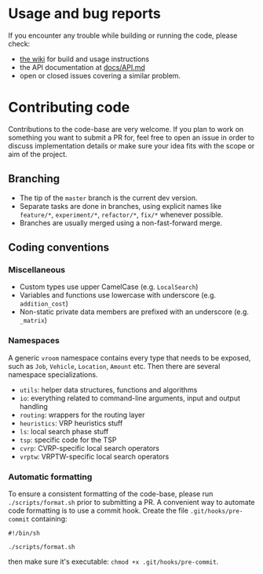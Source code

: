 # Usage and bug reports

If you encounter any trouble while building or running the code,
please check:

- [the wiki](https://github.com/VROOM-Project/vroom/wiki) for build
and usage instructions
- the API documentation at [docs/API.md](docs/API.md)
- open or closed issues covering a similar problem.

# Contributing code

Contributions to the code-base are very welcome. If you plan to work
on something you want to submit a PR for, feel free to open an issue
in order to discuss implementation details or make sure your idea fits
with the scope or aim of the project.

## Branching

* The tip of the `master` branch is the current dev version.
* Separate tasks are done in branches, using explicit names like
`feature/*`, `experiment/*`, `refactor/*`, `fix/*` whenever possible.
* Branches are usually merged using a non-fast-forward merge.

## Coding conventions

### Miscellaneous

- Custom types use upper CamelCase (e.g. `LocalSearch`)
- Variables and functions use lowercase with underscore (e.g. `addition_cost`)
- Non-static private data members are prefixed with an underscore (e.g. `_matrix`)

### Namespaces

A generic `vroom` namespace contains every type that needs to be
exposed, such as `Job`, `Vehicle`, `Location`, `Amount` etc. Then
there are several namespace specializations.

- `utils`: helper data structures, functions and algorithms
- `io`: everything related to command-line arguments, input and output handling
- `routing`: wrappers for the routing layer
- `heuristics`: VRP heuristics stuff
- `ls`: local search phase stuff
- `tsp`: specific code for the TSP
- `cvrp`: CVRP-specific local search operators
- `vrptw`: VRPTW-specific local search operators

### Automatic formatting

To ensure a consistent formatting of the code-base, please run
`./scripts/format.sh` prior to submitting a PR. A convenient way to
automate code formatting is to use a commit hook. Create the file
`.git/hooks/pre-commit` containing:

```
#!/bin/sh

./scripts/format.sh
```

then make sure it's executable: `chmod +x .git/hooks/pre-commit`.
